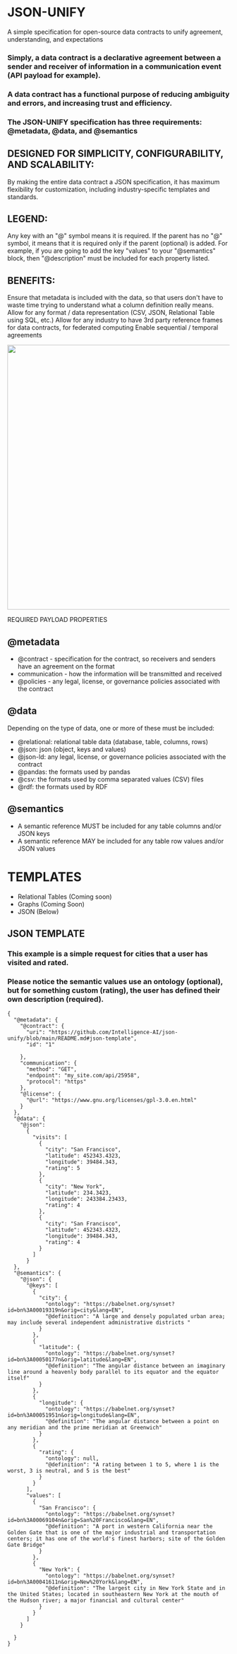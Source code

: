 # JSON-UNIFY
A simple specification for open-source data contracts to unify agreement, understanding, and expectations

### Simply, a data contract is a declarative agreement between a sender and receiver of information in a communication event (API payload for example).
### A data contract has a functional purpose of reducing ambiguity and errors, and increasing trust and efficiency.
### The JSON-UNIFY specification has three requirements: @metadata, @data, and @semantics

## DESIGNED FOR SIMPLICITY, CONFIGURABILITY, AND SCALABILITY:
By making the entire data contract a JSON specification, it has maximum flexibility for customization, including industry-specific templates and standards.

## LEGEND:
Any key with an "@" symbol means it is required. If the parent has no "@" symbol, it means that it is required only if the parent (optional) is added. For example, if you are going to add the key "values" to your "@semantics" block, then "@description" must be included for each property listed.

## BENEFITS:
Ensure that metadata is included with the data, so that users don't have to waste time trying to understand what a column definition really means.
Allow for any format / data representation (CSV, JSON, Relational Table using SQL, etc.)
Allow for any industry to have 3rd party reference frames for data contracts, for federated computing
Enable sequential / temporal agreements

<img src="https://github.com/Intelligence-AI/json-unify/blob/main/data_contract.png" height="600" />

REQUIRED PAYLOAD PROPERTIES
## @metadata
- @contract - specification for the contract, so receivers and senders have an agreement on the format
- communication - how the information will be transmitted and received
- @policies - any legal, license, or governance policies associated with the contract

## @data
Depending on the type of data, one or more of these must be included:
- @relational: relational table data (database, table, columns, rows)
- @json: json (object, keys and values)
- @json-ld: any legal, license, or governance policies associated with the contract
- @pandas: the formats used by pandas
- @csv: the formats used by comma separated values (CSV) files
- @rdf: the formats used by RDF

## @semantics
- A semantic reference MUST be included for any table columns and/or JSON keys
- A semantic reference MAY be included for any table row values and/or JSON values

# TEMPLATES

- Relational Tables (Coming soon)
- Graphs (Coming Soon)
- JSON (Below)

## JSON TEMPLATE
### This example is a simple request for cities that a user has visited and rated. 
### Please notice the semantic values use an ontology (optional), but for something custom (rating), the user has defined their own description (required). 


```
{
  "@metadata": {
    "@contract": {
      "uri": "https://github.com/Intelligence-AI/json-unify/blob/main/README.md#json-template",
      "id": "1"

    },
    "communication": {
      "method": "GET",
      "endpoint": "my_site.com/api/25958",
      "protocol": "https"
    },
    "@license": {
      "@url": "https://www.gnu.org/licenses/gpl-3.0.en.html"
    }
  },
  "@data": {    
    "@json": 
      {        
        "visits": [
          {
            "city": "San Francisco",
            "latitude": 452343.4323,
            "longitude": 39484.343,
            "rating": 5
          },
          {
            "city": "New York",
            "latitude": 234.3423,
            "longitude": 243384.23433,
            "rating": 4
          },
          {
            "city": "San Francisco",
            "latitude": 452343.4323,
            "longitude": 39484.343,
            "rating": 4
          }
        ]
      }    
  },
  "@semantics": {    
    "@json": {
      "@keys": [
        {
          "city": {
            "ontology": "https://babelnet.org/synset?id=bn%3A00019319n&orig=city&lang=EN",
            "@definition": "A large and densely populated urban area; may include several independent administrative districts "
          }
        },
        {
          "latitude": {
            "ontology": "https://babelnet.org/synset?id=bn%3A00050177n&orig=latitude&lang=EN",
            "@definition": "The angular distance between an imaginary line around a heavenly body parallel to its equator and the equator itself"
          }
        },
        {
          "longitude": {
            "ontology": "https://babelnet.org/synset?id=bn%3A00051951n&orig=longitude&lang=EN",
            "@definition": "The angular distance between a point on any meridian and the prime meridian at Greenwich"
          }
        },
        {
          "rating": {
            "ontology": null,
            "@definition": "A rating between 1 to 5, where 1 is the worst, 3 is neutral, and 5 is the best"
          }
        }
      ],
      "values": [
        {
          "San Francisco": {
            "ontology": "https://babelnet.org/synset?id=bn%3A00069104n&orig=San%20Francisco&lang=EN",
            "@definition": "A port in western California near the Golden Gate that is one of the major industrial and transportation centers; it has one of the world's finest harbors; site of the Golden Gate Bridge"
          }
        },
        {
          "New York": {
            "ontology": "https://babelnet.org/synset?id=bn%3A00041611n&orig=New%20York&lang=EN",
            "@definition": "The largest city in New York State and in the United States; located in southeastern New York at the mouth of the Hudson river; a major financial and cultural center"
          }
        }
      ]
    }
    
  }
}
```
